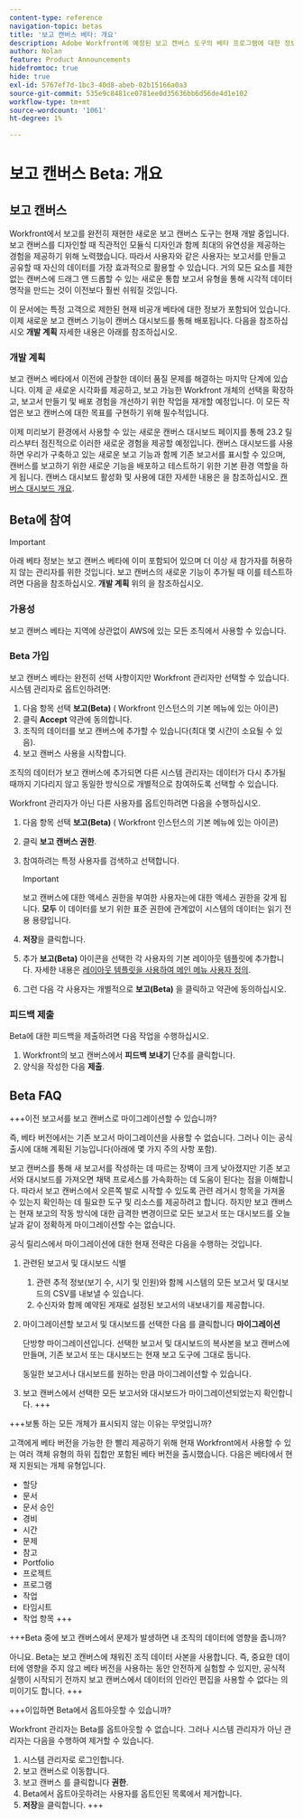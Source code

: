 ```yaml
---
content-type: reference
navigation-topic: betas
title: '보고 캔버스 베타: 개요'
description: Adobe Workfront에 예정된 보고 캔버스 도구의 베타 프로그램에 대한 정보
author: Nolan
feature: Product Announcements
hidefromtoc: true
hide: true
exl-id: 5767ef7d-1bc3-40d8-abeb-02b15166a0a3
source-git-commit: 535e9c8481ce0781ee0d35636bb6d56de4d1e102
workflow-type: tm+mt
source-wordcount: '1061'
ht-degree: 1%

---
```


# 보고 캔버스 Beta: 개요

## 보고 캔버스

Workfront에서 보고를 완전히 재현한 새로운 보고 캔버스 도구는 현재 개발 중입니다. 보고 캔버스를 디자인할 때 직관적인 모듈식 디자인과 함께 최대의 유연성을 제공하는 경험을 제공하기 위해 노력했습니다. 따라서 사용자와 같은 사용자는 보고서를 만들고 공유할 때 자신의 데이터를 가장 효과적으로 활용할 수 있습니다. 거의 모든 요소를 제한 없는 캔버스에 드래그 앤 드롭할 수 있는 새로운 통합 보고서 유형을 통해 시각적 데이터 명작을 만드는 것이 이전보다 훨씬 쉬워질 것입니다.

이 문서에는 특정 고객으로 제한된 현재 비공개 베타에 대한 정보가 포함되어 있습니다. 이제 새로운 보고 캔버스 기능이 캔버스 대시보드를 통해 배포됩니다. 다음을 참조하십시오 **개발 계획** 자세한 내용은 아래를 참조하십시오.

### 개발 계획

보고 캔버스 베타에서 이전에 관찰한 데이터 품질 문제를 해결하는 마지막 단계에 있습니다. 이제 곧 새로운 시각화를 제공하고, 보고 가능한 Workfront 개체의 선택을 확장하고, 보고서 만들기 및 배포 경험을 개선하기 위한 작업을 재개할 예정입니다. 이 모든 작업은 보고 캔버스에 대한 목표를 구현하기 위해 필수적입니다.

이제 미리보기 환경에서 사용할 수 있는 새로운 캔버스 대시보드 페이지를 통해 23.2 릴리스부터 점진적으로 이러한 새로운 경험을 제공할 예정입니다. 캔버스 대시보드를 사용하면 우리가 구축하고 있는 새로운 보고 기능과 함께 기존 보고서를 표시할 수 있으며, 캔버스를 보고하기 위한 새로운 기능을 배포하고 테스트하기 위한 기본 환경 역할을 하게 됩니다. 캔버스 대시보드 활성화 및 사용에 대한 자세한 내용은 을 참조하십시오. [캔버스 대시보드 개요](/help/quicksilver/reports-and-dashboards/dashboards/creating-and-managing-dashboards/canvas-dashboards-overview.md).

## Beta에 참여

>[!IMPORTANT]
>
>아래 베타 정보는 보고 캔버스 베타에 이미 포함되어 있으며 더 이상 새 참가자를 허용하지 않는 관리자를 위한 것입니다. 보고 캔버스의 새로운 기능이 추가될 때 이를 테스트하려면 다음을 참조하십시오. **개발 계획** 위의 을 참조하십시오.

### 가용성

보고 캔버스 베타는 지역에 상관없이 AWS에 있는 모든 조직에서 사용할 수 있습니다.

### Beta 가입

보고 캔버스 베타는 완전히 선택 사항이지만 Workfront 관리자만 선택할 수 있습니다. 시스템 관리자로 옵트인하려면:

1. 다음 항목 선택 **보고(Beta)** ( Workfront 인스턴스의 기본 메뉴에 있는 아이콘)
1. 클릭 **Accept** 약관에 동의합니다.
1. 조직의 데이터를 보고 캔버스에 추가할 수 있습니다(최대 몇 시간이 소요될 수 있음).
1. 보고 캔버스 사용을 시작합니다.

조직의 데이터가 보고 캔버스에 추가되면 다른 시스템 관리자는 데이터가 다시 추가될 때까지 기다리지 않고 동일한 방식으로 개별적으로 참여하도록 선택할 수 있습니다.

Workfront 관리자가 아닌 다른 사용자를 옵트인하려면 다음을 수행하십시오.

1. 다음 항목 선택 **보고(Beta)** ( Workfront 인스턴스의 기본 메뉴에 있는 아이콘)
1. 클릭 **보고 캔버스 권한**.
1. 참여하려는 특정 사용자를 검색하고 선택합니다.

   >[!IMPORTANT]
   >
   >보고 캔버스에 대한 액세스 권한을 부여한 사용자는에 대한 액세스 권한을 갖게 됩니다. **모두** 이 데이터를 보기 위한 표준 권한에 관계없이 시스템의 데이터는 읽기 전용 용량입니다.

1. **저장**&#x200B;을 클릭합니다.
1. 추가 **보고(Beta)** 아이콘을 선택한 각 사용자의 기본 레이아웃 템플릿에 추가합니다. 자세한 내용은 [레이아웃 템플릿을 사용하여 메인 메뉴 사용자 정의](/help/quicksilver/administration-and-setup/customize-workfront/use-layout-templates/customize-main-menu.md).
1. 그런 다음 각 사용자는 개별적으로 **보고(Beta)** 을 클릭하고 약관에 동의하십시오.

### 피드백 제출

Beta에 대한 피드백을 제출하려면 다음 작업을 수행하십시오.

1. Workfront의 보고 캔버스에서 **피드백 보내기** 단추를 클릭합니다.
1. 양식을 작성한 다음 **제출**.

## Beta FAQ

+++이전 보고서를 보고 캔버스로 마이그레이션할 수 있습니까?

즉, 베타 버전에서는 기존 보고서 마이그레이션을 사용할 수 없습니다. 그러나 이는 공식 출시에 대해 계획된 기능입니다(아래에 몇 가지 주의 사항 포함).

보고 캔버스를 통해 새 보고서를 작성하는 데 따르는 장벽이 크게 낮아졌지만 기존 보고서와 대시보드를 가져오면 채택 프로세스를 가속화하는 데 도움이 된다는 점을 이해합니다. 따라서 보고 캔버스에서 오른쪽 발로 시작할 수 있도록 관련 레거시 항목을 가져올 수 있는지 확인하는 데 필요한 도구 및 리소스를 제공하려고 합니다. 하지만 보고 캔버스는 현재 보고의 작동 방식에 대한 급격한 변경이므로 모든 보고서 또는 대시보드를 오늘날과 같이 정확하게 마이그레이션할 수는 없습니다.

공식 릴리스에서 마이그레이션에 대한 현재 전략은 다음을 수행하는 것입니다.

1. 관련된 보고서 및 대시보드 식별

   1. 관련 추적 정보(보기 수, 시기 및 인원)와 함께 시스템의 모든 보고서 및 대시보드의 CSV를 내보낼 수 있습니다.
   1. 수신자와 함께 예약된 게재로 설정된 보고서의 내보내기를 제공합니다.

1. 마이그레이션할 보고서 및 대시보드를 선택한 다음 를 클릭합니다 **마이그레이션**

   단방향 마이그레이션입니다. 선택한 보고서 및 대시보드의 복사본을 보고 캔버스에 만들며, 기존 보고서 또는 대시보드는 현재 보고 도구에 그대로 둡니다.

   동일한 보고서나 대시보드를 원하는 만큼 마이그레이션할 수 있습니다.

1. 보고 캔버스에서 선택한 모든 보고서와 대시보드가 마이그레이션되었는지 확인합니다.
+++

+++보통 하는 모든 개체가 표시되지 않는 이유는 무엇입니까?

고객에게 베타 버전을 가능한 한 빨리 제공하기 위해 현재 Workfront에서 사용할 수 있는 여러 객체 유형의 하위 집합만 포함된 베타 버전을 출시했습니다. 다음은 베타에서 현재 지원되는 개체 유형입니다.

* 할당
* 문서
* 문서 승인
* 경비
* 시간
* 문제
* 참고
* Portfolio
* 프로젝트
* 프로그램
* 작업
* 타임시트
* 작업 항목
+++

+++Beta 중에 보고 캔버스에서 문제가 발생하면 내 조직의 데이터에 영향을 줍니까?

아니요. Beta는 보고 캔버스에 채워진 조직 데이터 사본을 사용합니다. 즉, 중요한 데이터에 영향을 주지 않고 베타 버전을 사용하는 동안 안전하게 실험할 수 있지만, 공식적 실행이 시작되기 전까지 보고 캔버스에서 데이터의 인라인 편집을 사용할 수 없다는 의미이기도 합니다.
+++

+++이입하면 Beta에서 옵트아웃할 수 있습니까?

Workfront 관리자는 Beta를 옵트아웃할 수 없습니다. 그러나 시스템 관리자가 아닌 관리자는 다음을 수행하여 제거할 수 있습니다.

1. 시스템 관리자로 로그인합니다.
1. 보고 캔버스로 이동합니다.
1. 보고 캔버스 를 클릭합니다 **권한**.
1. Beta에서 옵트아웃하려는 사용자를 옵트인된 목록에서 제거합니다.
1. **저장**을 클릭합니다.
+++
